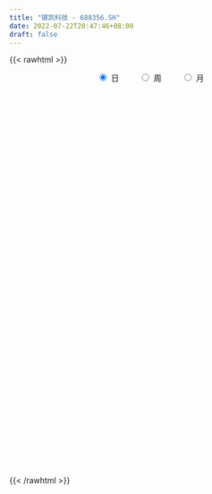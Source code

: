 ```yaml
---
title: "键凯科技 - 688356.SH"
date: 2022-07-22T20:47:46+08:00
draft: false
---
```

{{< rawhtml >}}
    <div style="text-align: center">
        <label style="padding: 1rem;"><input style="margin-right: .5rem" type="radio" name="period" value="D" checked onclick="period_change(this)">日</label>
        <label style="padding: 1rem;"><input style="margin-right: .5rem" type="radio" name="period" value="W" onclick="period_change(this)">周</label>
        <label style="padding: 1rem;"><input style="margin-right: .5rem" type="radio" name="period" value="M" onclick="period_change(this)">月</label>
    </div>
    <div id="chart" style="height: 700px;"></div> 
    <script type="text/javascript">
        const D_v = [108285.43,77323.12,48377.03,24997.67,30956.74,31204.46,22071.29,14071.63,17600.3,16950.16,13962.01,11082.48,20544.97,11454.01,8616.2,5236.59,18411.76,8074.87,12968.22,7737.32,8416.4,9308.2,4426.19,5342.96,10303.88,8212.02,3043.85,6263.14,14411.78,8397.46,6493.86,14685.76,14859.63,10098.04,3140.13,6906.65,9480.08,7104.94,6847.55,3717.5,6641.37,6550.19,8216.92,8099.04,9433.61,6153.87,7024.82,8765.08,8511.5,8241.83,5177.0,6053.59,6750.22,4708.98,12733.7,4666.71,3609.07,6671.29,4168.32,4925.28,4126.49,2409.55,4062.03,2905.9,2678.21,1930.68,3922.72,3815.76,2106.87,3025.54,1261.16,2677.55,1897.56,5516.75,4870.37,5800.77,2679.37,2986.45,3628.4,6155.07,5382.42,5542.76,7953.32,6224.98,5207.91,5618.65,7537.21,7594.02,6776.72,5798.38,6514.57,4023.59,3612.63,6950.83,6445.12,6562.25,5244.28,3369.81,11088.31,6296.17,5880.07,5803.31,3921.19,4194.28,3506.0,3476.98,3094.11,2773.03,3490.31,2163.79,2222.6,2137.26,1523.07,2419.28,3536.52,6669.29,4799.9,5140.01,2902.52,3648.44,15657.0,7606.95,6209.93,4992.76,4851.03,3310.13,3653.46,2965.98,2346.39,5252.04,5922.23,4193.49,2010.59,3177.02,3100.41,2690.54,2353.28,3024.22,2084.19,1159.72,2228.15,2490.27,2030.07,7479.43,3120.85,2650.92,4741.61,5561.13,3290.28,2854.34,5764.52,3657.02,3887.91,2724.37,2340.1,3770.38,4260.2,4408.63,5925.87,5097.23,9833.41,3669.42,5078.89,6492.47,18921.28,22681.53,19357.11,11305.37,9826.43,9766.04,7425.95,6872.67,6816.0,6980.44,5482.31,8174.12,9117.65,9522.61,5319.69,4827.93,8165.27,9014.7,8604.3,8777.68,6868.03,15768.92,10446.96,6190.75,7484.56,7362.09,6257.66,7403.66,6143.08,11544.42,10091.7,5576.43,7683.58,8604.97,8080.17,8407.89,5167.01,10282.68,9009.31,7637.62,7936.64,15587.43,11006.78,23039.21,13926.74,18005.58,11475.23,11597.3,10566.02,11393.62,8617.5,15971.76,10422.19,11395.82,10858.58,8357.96,6749.46,12001.21,8044.46,8231.29,8200.45,10232.43,8583.6,8308.38,9537.93,12332.91,10700.7,7595.61,6969.37,10588.78,8792.35,11410.26,11258.94,10286.74,8034.59,8577.14,9666.96,6143.71,10264.18,11530.06,23672.36,20795.63,14237.23,9926.05,12627.66,9989.73,7357.56,12585.83,7878.04,7269.62,6702.68,6234.72,6382.98,6844.96,7055.86,7830.88,11050.52,6896.69,6791.51,6548.1,9360.05,9990.2,8391.88,8454.24,7612.21,5503.07,5889.04,6079.87,5233.62,4928.23,5453.57,3583.5,7843.95,6709.77,4982.87,8578.82,5407.54,22073.01,22239.52,14071.68,10337.24,11200.26,9103.23,10579.78,6863.41,6532.31,8201.18,5543.14,4532.72,10169.73,4859.61,8077.93,7914.43,8082.11,3572.6,4874.8,11320.65,5134.87,7034.37,9459.57,6052.26,3128.83,4281.17,5698.23,3131.33,5370.29,8213.5,3707.07,4263.92,3252.37,4658.67,4294.0,8876.2,6710.83,4609.07,6005.54,4461.11,3729.38,2375.61,3598.61,5706.09,4481.27,3295.71,6814.45,3608.06,5680.84,13039.24,7501.45,9207.64,8561.23,5605.33,5798.56,5953.09,5485.29,4741.46,6618.28,4578.81,4000.55,4124.37,4360.21,22278.38,12741.24,10931.59,7093.38,6349.61,7185.11,7388.8,6361.34,10445.94,9923.18,7812.74,5515.26,7657.11,5680.7,6013.83,5207.57,9756.35,12395.35,12905.44,8289.59,7984.51,10648.21,5399.36,4988.94,4852.81,7247.7,6882.41,7075.62,7980.65,11354.98,12174.14,9213.68,7680.57,6584.48,9290.27,7369.24,6850.48,4398.47,3938.03,6251.32,11613.38,6879.04,6333.07,5620.13,10970.84,7195.88,5673.07,5648.03,6140.98,5797.51,7214.39,4492.62,2301.75,3305.01,2226.68,3388.61,2756.74,5579.59,4404.96,5297.9,5167.95,5836.89,5192.53,5242.41,3183.77,5907.07,7103.46,4737.43,2233.82,3941.66,3693.96,2433.89,2675.39,3284.02,2402.78,3810.16,3470.2,3922.81,3091.86,2539.03,3965.7,5353.25,5843.51,11770.86,9353.13,6236.8,6494.44,5247.51,4197.38,3071.29,6713.66,9051.18,9159.62,6561.16,9180.13,5564.21,3096.95,4092.73,6767.81,6102.98,5211.45,4396.64,3760.58,6110.71,4862.94,5584.59,3577.52,4010.29,2058.63,5022.42,2875.2,3283.52,3671.42,4222.22,2938.06,4377.63,3008.25,2342.62]
const D_histogram = [0.0,-1.9113390313,-3.4508628988,-4.344576893,-4.2062277216,-3.8787923569,-3.3141684289,-3.1755851323,-3.4285072586,-3.6121832884,-3.9011598115,-3.9500224107,-3.2560811551,-2.413976954,-1.7212279885,-1.0364213319,0.0246855714,0.7011826139,1.3356777729,1.7262992354,2.166844665,2.2411443998,2.1413413326,2.0718878009,2.0465406297,1.8731950389,1.7038020139,1.9822248136,2.5707180466,3.0647686739,3.1884953134,3.8436560162,3.8825933921,3.8485972796,3.5321546806,2.8634231729,1.8913707572,1.5493185355,1.1691761391,0.9362230327,1.1610676543,1.1810618628,1.7555978553,2.5204223148,2.7396466457,2.7204166367,2.3461482917,1.8963619553,1.2564018893,0.5024017184,-0.2898011343,-0.5991669972,-0.5774678937,-0.6193100909,-1.0764506975,-1.3386200856,-1.2441727191,-1.6762632653,-2.0481454472,-2.5240533025,-2.8870429269,-2.980703052,-2.823649791,-2.3038441515,-1.9966761908,-1.7054251497,-1.4553148533,-1.1559075239,-0.8456825921,-0.900391336,-0.8917338538,-0.9643109611,-0.8609927468,-0.9986867553,-0.8139937833,-0.9187994436,-1.0079305609,-0.9213615174,-0.7226379035,-0.5613057389,-0.6724567254,-0.4026708166,0.2241184908,0.9525959168,1.5372480571,2.0058974605,1.7983403992,2.2745866295,2.0337448946,1.4988551245,0.638997605,-0.0841725202,-0.4748842549,-1.0708898665,-1.2826146739,-1.088847729,-1.0232119751,-0.8462656523,-0.2290984597,0.25882655,0.7755089339,0.9667419142,0.9462286005,1.0561206356,0.7756259663,0.4503664144,0.1615746928,0.281829782,0.087373022,-0.1730908631,-0.4181204442,-0.5618207162,-0.4934355477,-0.2856450851,-0.3370388497,-0.5193421688,-0.7199880725,-0.4630370916,-0.4307418195,-0.5144405516,-0.1266608558,0.5570146703,1.0948435902,1.6918115974,1.773135555,1.7692955235,1.3617151575,0.841870498,0.4135628777,0.117107561,-0.1873688424,-0.4951625626,-0.5624955283,-0.480044195,-0.4817994809,-0.3845340245,-0.254315559,-0.0522535191,-0.1442956167,-0.1647191936,0.0283946761,0.1498795637,0.2765564695,0.5217466053,0.5642473247,0.5617079224,0.8539848503,1.0246848816,0.9751582868,1.0464331307,1.1624137094,1.0168879861,1.0146237343,0.901486226,0.7367715802,0.8255679373,0.8765469532,1.0676311929,1.6295561569,2.2184380869,2.2586030784,2.2673160904,2.6029646928,2.2591019671,3.4582230032,4.6692016523,4.3833350204,4.5529422238,5.0251395054,4.3833689112,3.2878460411,2.7319637502,2.1160347087,1.9985614548,1.7637062409,2.2893705133,2.7094694523,2.8054607862,2.9013088658,2.6599598863,3.059435694,3.163844692,3.6449861702,3.5692961768,3.2297723807,1.8348525256,1.3707005063,0.7472458106,0.4180451918,-0.2656319166,-1.2231114849,-2.1722275999,-2.7295446315,-2.4442574822,-2.2330927198,-1.9735344605,-1.2396470702,0.2370796319,1.1894964012,0.8959181536,0.9298333578,2.3304284849,3.6218335547,5.6622952264,5.8602444237,3.3262870536,1.7165015957,-2.8532933442,-5.4291601488,-8.0539743405,-10.0921123628,-10.8119934429,-10.737686677,-9.8572026149,-9.2054027109,-9.9079826099,-9.1894049602,-6.8373676071,-4.6860324148,-3.4007662167,-2.8200682917,-2.6284125525,-2.9463095667,-2.6042158488,-1.3307636998,-1.6490040115,-0.8537785581,-0.3831874556,0.619563523,2.6772686437,2.7646214058,2.6463430944,2.0375018492,0.3660532878,-1.4749217655,-3.3707855647,-5.1435695969,-5.8551467042,-6.2102262058,-6.3141971118,-6.2179619967,-5.0694164312,-2.5045785755,2.038136631,5.2490585272,7.062046697,6.8825732158,5.6445432966,4.6355438603,3.7728574178,2.0289060271,3.0657959248,3.2584170833,3.6669639239,3.4159005567,2.6412719466,1.6464604177,1.1466093493,0.7374342737,0.1342751309,-0.7531626065,-1.6894946638,-2.0923584728,-1.8043915254,-1.2424653535,0.2188726705,0.5107716339,1.4099864048,0.6943405965,-0.4927380238,-1.6534883865,-1.0132335811,-0.2301097287,0.7105235231,1.2286154564,1.3817077488,2.4914319915,3.1732558281,2.8731815092,3.8386263583,4.1083992152,2.2370370913,2.2520161002,2.0164361991,0.8064020559,0.9055632783,1.3866332281,1.9242585237,1.3454008102,0.2120940918,0.9676545736,1.4785493789,1.7867953158,2.7633833823,2.8626818232,3.8528721317,5.2552516469,6.2969748688,6.3589212482,6.5803609162,5.0435947291,3.6232397498,3.1014785184,3.8192667127,3.7589983756,3.3198847444,2.0314429604,1.2448757657,0.749366535,-1.2733716736,-2.7148941979,-2.8373415645,-3.0091124652,-2.7243229755,-2.1716627803,-2.8810312522,-4.6567504416,-5.3634055981,-6.4420058639,-7.2083442337,-7.2852099011,-6.790592689,-6.4772810297,-6.3622324227,-6.7522692286,-5.8550476248,-5.1164242811,-4.9643911008,-4.6616677027,-5.2021150409,-6.3106297265,-6.9100892624,-7.7112859497,-8.0490271543,-7.9887573442,-7.5771813673,-7.3377304508,-6.3844881546,-5.5559807992,-4.6334832378,-4.3261347454,-4.2012794143,-3.8954919182,-3.0692742798,-4.3227271652,-4.6732450089,-5.0535695949,-5.1575541673,-5.0679371372,-4.4225430448,-3.845030044,-3.2939217591,-2.4067744218,-1.2498307879,0.0975495611,1.0575630704,2.4138301303,3.2379530394,3.3671644468,3.2933452222,4.2392663352,4.8754738093,6.0542237417,6.4597627426,6.9120250122,7.3745319351,7.1827370655,6.7347041377,6.2828981892,6.2241886692,5.8091660963,5.4773577995,5.7897390386,4.3384225338,1.684473499,0.0119316633,0.2349191958,0.7122359449,0.4563105594,-0.7988435754,-0.9917082911,-1.0488301304,-1.3058564177,-1.4834667784,-2.5009907917,-2.4198303865,-2.4592594829,-2.7446509366,-1.7538965074,-0.9295542436,-0.6271348591,-0.7798660223,-1.1857566563,-1.7882458391,-1.5969779936,-1.3849215434,-1.1626896186,-0.9800939084,-0.794579831,-1.0140109228,-1.2436961355,-1.9135714956,-2.162550185,-1.2650088871,-0.9515027902,-0.1657204944,0.8159106502,2.0654506414,2.5575434814,3.0812405483,4.260994343,4.9392786643,5.1109329611,4.952690418,4.8884541588,4.3680143849,3.7895601012,3.3004525942,2.8682325712,1.8623758214,1.1127976573,0.276619177,-0.1047663714,-0.4227338223,0.100998925,0.874442675,1.8856684804,3.3632332106,3.7913984702,3.5881698749,2.4364575821,1.6914915191,1.2347486837,0.6823972424,0.4555371271,1.249559884,2.2305472141,3.204564748,3.8695141063,3.4170227863,2.9476063177,2.523761488,3.0645590977,2.7821402213,2.4280836475,2.3203971039,1.5301992252,1.8505055854,1.5318401253,0.6204002261,-0.2460715894,-0.8456462052,-1.4666622061,-2.6434077812,-3.4542891442,-3.7365842533,-3.7051002364,-3.860715416,-3.6979999165,-2.518996143,-2.0832831166,-2.134733787]
const D_fast = [0.0,-2.3891737892,-4.7914133814,-6.7712715989,-7.6844793579,-8.3267420823,-8.5906602616,-9.245973248,-10.3560221889,-11.4427440408,-12.7070105169,-13.7433787188,-13.8634577519,-13.6248477893,-13.3624058209,-12.9367044973,-11.8694262011,-11.0176335052,-10.0492189029,-9.2270226316,-8.2447660358,-7.610180201,-7.174647935,-6.7261295165,-6.2398415304,-5.9448883613,-5.6883308829,-4.9143518798,-3.6831791352,-2.4229363394,-1.5020858716,0.1139888354,1.1235745592,2.0517277667,2.6183238378,2.6654481234,2.166238397,2.2115158091,2.1236674475,2.1247700993,2.6398816345,2.9551413087,3.968576765,5.3635068032,6.2676427955,6.9285169457,7.1407856736,7.165089826,6.8392302323,6.210830491,5.3461773548,4.8870197425,4.7643518727,4.5676821527,3.8414288718,3.2446044622,3.028008649,2.1768522864,1.2929337427,0.1860125618,-0.8987377943,-1.7375736825,-2.2864328691,-2.3425882676,-2.5345893545,-2.6696946009,-2.7834130178,-2.7729825694,-2.6741782856,-2.9539848635,-3.1682608448,-3.4819156923,-3.5938456647,-3.981211362,-4.0000168358,-4.3345223571,-4.6756361146,-4.8194074505,-4.8013433124,-4.7803375825,-5.0596027504,-4.8904845458,-4.2076656157,-3.2410392105,-2.2720750558,-1.3019512873,-1.0599232489,-0.0150303612,0.2525641275,0.0923881386,-0.6077199796,-1.3519332349,-1.8613660334,-2.7250941115,-3.2574725875,-3.3359175747,-3.5260848146,-3.560704905,-3.0008123273,-2.44818068,-1.7376210626,-1.3047026038,-1.0886587674,-0.7147365734,-0.8013247511,-1.0139926994,-1.2623907478,-1.0716782131,-1.2442917177,-1.5480283185,-1.8975880107,-2.1817434617,-2.2367171801,-2.1003379888,-2.2359914659,-2.5481303272,-2.928773249,-2.787581541,-2.8629717237,-3.0752805937,-2.7191661118,-1.8962369182,-1.0846971008,-0.0647761943,0.4598316521,0.8983155015,0.8311639248,0.5217868898,0.196869989,-0.0703084374,-0.4216270515,-0.8532114123,-1.0611682601,-1.0987279755,-1.2209331317,-1.2198011814,-1.1531616057,-0.9641629455,-1.0922789473,-1.1538823226,-0.9536697839,-0.7947150053,-0.5988989822,-0.223272195,-0.0397096444,0.0981779339,0.6039510743,1.030822326,1.2250853029,1.5579684295,1.9645524355,2.0732487087,2.3246403905,2.4368744387,2.456352688,2.7515410294,3.0216567836,3.4796488215,4.4489628247,5.5924542765,6.1972700376,6.7728120722,7.7592018478,7.9801146139,10.0437914008,12.4220704629,13.2320375861,14.5398803454,16.2683625034,16.722434137,16.4488727772,16.5759814238,16.4890610595,16.8712281693,17.0772995156,18.1753064163,19.2727727184,20.0701292489,20.8913045449,21.314945537,22.4792802682,23.3746504393,24.76703846,25.5836725108,26.0515918098,25.1153850861,24.9939081934,24.5572649504,24.3325756295,23.5824905419,22.3192331024,20.8270600874,19.587356898,19.2615796767,18.9144712592,18.6806459034,19.1046215261,20.6406181361,21.8904090057,21.8208102966,22.0871838403,24.0703860885,26.267249547,29.7232850253,31.3862953285,29.6839097219,28.5032496629,23.2201313869,19.2869745451,14.6486667683,10.0875006552,6.6646212144,4.0545063111,2.4706897194,0.8211389457,-2.3584366057,-3.9372101961,-3.2945147448,-2.3146876561,-1.8796130123,-2.0039321601,-2.469379559,-3.5238539649,-3.8328142092,-2.8920529851,-3.6225442998,-3.0407634859,-2.6659692473,-1.508327388,1.2186948937,1.9972030073,2.5405104694,2.4410446866,0.8611094472,-1.3485960475,-4.0871562379,-7.1458326693,-9.3211964527,-11.2288325057,-12.9113526896,-14.3696080737,-14.488416616,-12.5497234042,-7.4974740399,-2.9742875119,0.6042123321,2.1453821549,2.3184880598,2.4683745886,2.5489025005,1.3121776167,3.1155164955,4.1227419249,5.4480297464,6.0509415183,5.936630895,5.3534344705,5.1402357394,4.9154192322,4.3458288721,3.2701004832,1.9113947598,0.9854413326,0.8223103987,1.0736202322,2.5896764239,3.0092682958,4.2609796678,3.7189190086,2.4086558824,0.834533423,1.2214798332,1.9470762534,3.0653403859,3.8905861834,4.3891054129,6.1216876536,7.5968254472,8.0150465055,9.9401479443,11.2370206049,9.9249177538,10.5029007878,10.7714299365,9.7629963073,10.0885483493,10.9162766061,11.9349665326,11.6924590217,10.6121758263,11.6096499515,12.4901821014,13.2451268673,14.9125607794,15.727529676,17.6809380175,20.3971304444,23.0130973835,24.664774075,26.5313039721,26.2554364672,25.7408914253,25.9944998236,27.667104696,28.5465859528,28.9374435078,28.1568624639,27.6815142105,27.3733466136,25.0322654865,22.9120194128,22.0802366551,21.1561876381,20.7598963839,20.769640884,19.3400145991,16.4001077993,14.3526012433,11.6634995115,9.0950750833,7.1969069406,5.9938759805,4.6878673823,3.2123578837,1.1342537707,0.5677134682,0.0272307416,-1.0618338532,-1.9245273808,-3.7655034792,-6.4516755965,-8.7786574479,-11.5076756227,-13.8576736158,-15.7945931418,-17.2773125068,-18.8722942029,-19.5151739454,-20.0756617898,-20.3115350379,-21.0857202318,-22.0111847543,-22.6792702377,-22.6203711693,-24.9545058459,-26.4733349419,-28.1170519266,-29.5104250409,-30.6877922951,-31.1480339639,-31.531778474,-31.804150629,-31.5186968971,-30.6742109601,-29.3024432208,-28.0780389439,-26.1183143515,-24.4847031826,-23.5137006635,-22.7641835826,-20.7584458858,-18.9033699594,-16.2110640915,-14.1905844049,-12.0103158823,-9.7041759756,-8.1002865788,-6.8646434723,-5.7457248734,-4.2483872262,-3.2111182749,-2.1735871219,-0.4137711232,-0.7804819945,-3.0133126545,-4.6828715744,-4.4011542429,-3.7457785076,-3.8876262533,-5.3424912819,-5.7832830704,-6.1026124423,-6.6861028341,-7.2345798893,-8.8773516006,-9.401148792,-10.0553927591,-11.026946947,-10.4746666446,-9.8827129417,-9.7370772719,-10.0847749407,-10.7871047388,-11.8366553814,-12.0446320343,-12.17880597,-12.2472464498,-12.3096742166,-12.322805097,-12.7957389196,-13.3363481661,-14.4846164001,-15.2742326358,-14.6929435597,-14.6173131603,-13.8729609881,-12.6873521809,-10.9214495293,-9.7899708191,-8.4959636151,-6.2509612346,-4.3378572472,-2.8884697101,-1.8085396487,-0.6506623682,-0.0790985459,0.2898371957,0.6258428372,0.9106809571,0.3704181626,-0.1009605871,-0.8679842732,-1.2755614145,-1.699212321,-1.1502298424,-0.1581754236,1.3244675019,3.6428405347,5.0188554118,5.7126692853,5.170071388,4.8479782047,4.6999225403,4.3181704097,4.2051945761,5.3116073039,6.8502314377,8.6253901585,10.2577180434,10.65948242,10.9269675308,11.134063073,12.4410004572,12.8541166361,13.1070809742,13.5794937066,13.1718456342,13.9547783907,14.0190729619,13.2627331193,12.3347434065,11.5237572393,10.5360756869,8.6984781665,7.0240245175,5.807583345,4.9127923028,3.7919982692,3.0302137896,3.5794685274,3.4943607746,2.9092266575]
const D_slow = [0.0,-0.4778347578,-1.3405504825,-2.4266947058,-3.4782516362,-4.4479497254,-5.2764918327,-6.0703881157,-6.9275149304,-7.8305607525,-8.8058507053,-9.793356308,-10.6073765968,-11.2108708353,-11.6411778324,-11.9002831654,-11.8941117725,-11.7188161191,-11.3848966758,-10.953321867,-10.4116107008,-9.8513246008,-9.3159892676,-8.7980173174,-8.28638216,-7.8180834003,-7.3921328968,-6.8965766934,-6.2538971818,-5.4877050133,-4.6905811849,-3.7296671809,-2.7590188329,-1.796869513,-0.9138308428,-0.1979750496,0.2748676397,0.6621972736,0.9544913084,1.1885470666,1.4788139801,1.7740794458,2.2129789097,2.8430844884,3.5279961498,4.208100309,4.7946373819,5.2687278707,5.5828283431,5.7084287726,5.6359784891,5.4861867398,5.3418197663,5.1869922436,4.9178795692,4.5832245478,4.2721813681,3.8531155517,3.3410791899,2.7100658643,1.9883051326,1.2431293696,0.5372169218,-0.0387441161,-0.5379131637,-0.9642694512,-1.3280981645,-1.6170750455,-1.8284956935,-2.0535935275,-2.276526991,-2.5176047312,-2.7328529179,-2.9825246067,-3.1860230526,-3.4157229135,-3.6677055537,-3.898045933,-4.0787054089,-4.2190318436,-4.387146025,-4.4878137291,-4.4317841065,-4.1936351273,-3.809323113,-3.3078487478,-2.8582636481,-2.2896169907,-1.781180767,-1.4064669859,-1.2467175847,-1.2677607147,-1.3864817784,-1.6542042451,-1.9748579135,-2.2470698458,-2.5028728396,-2.7144392526,-2.7717138676,-2.7070072301,-2.5131299966,-2.271444518,-2.0348873679,-1.770857209,-1.5769507174,-1.4643591138,-1.4239654406,-1.3535079951,-1.3316647396,-1.3749374554,-1.4794675665,-1.6199227455,-1.7432816324,-1.8146929037,-1.8989526161,-2.0287881583,-2.2087851765,-2.3245444494,-2.4322299042,-2.5608400421,-2.5925052561,-2.4532515885,-2.179540691,-1.7565877916,-1.3133039029,-0.870980022,-0.5305512326,-0.3200836081,-0.2166928887,-0.1874159985,-0.2342582091,-0.3580488497,-0.4986727318,-0.6186837805,-0.7391336508,-0.8352671569,-0.8988460466,-0.9119094264,-0.9479833306,-0.989163129,-0.98206446,-0.9445945691,-0.8754554517,-0.7450188003,-0.6039569692,-0.4635299885,-0.250033776,0.0061374444,0.2499270161,0.5115352988,0.8021387261,1.0563607227,1.3100166562,1.5353882127,1.7195811078,1.9259730921,2.1451098304,2.4120176286,2.8194066678,3.3740161896,3.9386669592,4.5054959818,5.156237155,5.7210126468,6.5855683976,7.7528688106,8.8487025657,9.9869381217,11.243222998,12.3390652258,13.1610267361,13.8440176736,14.3730263508,14.8726667145,15.3135932747,15.8859359031,16.5633032661,17.2646684627,17.9899956791,18.6549856507,19.4198445742,20.2108057472,21.1220522898,22.014376334,22.8218194292,23.2805325605,23.6232076871,23.8100191398,23.9145304377,23.8481224586,23.5423445873,22.9992876874,22.3169015295,21.7058371589,21.147563979,20.6541803639,20.3442685963,20.4035385043,20.7009126046,20.924892143,21.1573504824,21.7399576036,22.6454159923,24.0609897989,25.5260509048,26.3576226682,26.7867480672,26.0734247311,24.7161346939,22.7026411088,20.1796130181,17.4766146574,14.7921929881,12.3278923344,10.0265416566,7.5495460042,5.2521947641,3.5428528623,2.3713447586,1.5211532045,0.8161361315,0.1590329934,-0.5775443982,-1.2285983604,-1.5612892854,-1.9735402883,-2.1869849278,-2.2827817917,-2.1278909109,-1.45857375,-0.7674183986,-0.105832625,0.4035428374,0.4950561593,0.126325718,-0.7163706732,-2.0022630724,-3.4660497485,-5.0186062999,-6.5971555779,-8.151646077,-9.4190001848,-10.0451448287,-9.5356106709,-8.2233460391,-6.4578343649,-4.7371910609,-3.3260552368,-2.1671692717,-1.2239549173,-0.7167284105,0.0497205707,0.8643248416,1.7810658225,2.6350409617,3.2953589483,3.7069740528,3.9936263901,4.1779849585,4.2115537412,4.0232630896,3.6008894237,3.0777998055,2.6267019241,2.3160855857,2.3708037533,2.4984966618,2.850993263,3.0245784121,2.9013939062,2.4880218096,2.2347134143,2.1771859821,2.3548168629,2.661970727,3.0073976642,3.6302556621,4.4235696191,5.1418649964,6.101521586,7.1286213898,7.6878806626,8.2508846876,8.7549937374,8.9565942514,9.182985071,9.529643378,10.0107080089,10.3470582115,10.4000817344,10.6419953778,11.0116327225,11.4583315515,12.1491773971,12.8648478529,13.8280658858,15.1418787975,16.7161225147,18.3058528268,19.9509430558,21.2118417381,22.1176516756,22.8930213052,23.8478379833,24.7875875772,25.6175587633,26.1254195034,26.4366384448,26.6239800786,26.3056371602,25.6269136107,24.9175782196,24.1653001033,23.4842193594,22.9413036643,22.2210458513,21.0568582409,19.7160068414,18.1055053754,16.303419317,14.4821168417,12.7844686695,11.165148412,9.5745903064,7.8865229992,6.422761093,5.1436550227,3.9025572475,2.7371403219,1.4366115617,-0.14104587,-1.8685681856,-3.796389673,-5.8086464615,-7.8058357976,-9.7001311394,-11.5345637521,-13.1306857908,-14.5196809906,-15.6780518001,-16.7595854864,-17.80990534,-18.7837783195,-19.5510968895,-20.6317786808,-21.800089933,-23.0634823317,-24.3528708736,-25.6198551579,-26.7254909191,-27.6867484301,-28.5102288698,-29.1119224753,-29.4243801723,-29.399992782,-29.1356020144,-28.5321444818,-27.722656222,-26.8808651103,-26.0575288047,-24.9977122209,-23.7788437686,-22.2652878332,-20.6503471475,-18.9223408945,-17.0787079107,-15.2830236443,-13.5993476099,-12.0286230626,-10.4725758953,-9.0202843712,-7.6509449214,-6.2035101617,-5.1189045283,-4.6977861535,-4.6948032377,-4.6360734387,-4.4580144525,-4.3439368127,-4.5436477065,-4.7915747793,-5.0537823119,-5.3802464163,-5.7511131109,-6.3763608089,-6.9813184055,-7.5961332762,-8.2822960104,-8.7207701372,-8.9531586981,-9.1099424129,-9.3049089184,-9.6013480825,-10.0484095423,-10.4476540407,-10.7938844266,-11.0845568312,-11.3295803083,-11.528225266,-11.7817279967,-12.0926520306,-12.5710449045,-13.1116824508,-13.4279346725,-13.6658103701,-13.7072404937,-13.5032628311,-12.9869001708,-12.3475143004,-11.5772041634,-10.5119555776,-9.2771359115,-7.9994026712,-6.7612300667,-5.539116527,-4.4471129308,-3.4997229055,-2.674609757,-1.9575516141,-1.4919576588,-1.2137582445,-1.1446034502,-1.1707950431,-1.2764784986,-1.2512287674,-1.0326180986,-0.5612009785,0.2796073241,1.2274569417,2.1244994104,2.7336138059,3.1564866857,3.4651738566,3.6357731672,3.749657449,4.06204742,4.6196842235,5.4208254105,6.3882039371,7.2424596337,7.9793612131,8.6103015851,9.3764413595,10.0719764148,10.6789973267,11.2590966027,11.641646409,12.1042728053,12.4872328367,12.6423328932,12.5808149958,12.3694034445,12.002737893,11.3418859477,10.4783136617,9.5441675983,8.6178925392,7.6527136852,6.7282137061,6.0984646704,5.5776438912,5.0439604445]
const D_data = [['2020-08-26', 127.67, 136.84, 126.66, 150.6],['2020-08-27', 120.01, 106.89, 100.01, 120.03],['2020-08-28', 99.99, 99.9, 91.66, 99.99],['2020-08-31', 99.9, 97.99, 97.13, 103.8],['2020-09-01', 101.0, 105.02, 101.0, 107.31],['2020-09-02', 105.0, 104.84, 100.1, 111.84],['2020-09-03', 104.98, 106.65, 100.1, 108.98],['2020-09-04', 103.99, 99.8, 99.8, 106.0],['2020-09-07', 97.1, 91.0, 91.0, 98.7],['2020-09-08', 90.88, 86.8, 84.22, 91.77],['2020-09-09', 84.94, 79.99, 78.98, 85.0],['2020-09-10', 81.0, 77.6, 77.1, 82.5],['2020-09-11', 76.16, 84.31, 76.16, 88.0],['2020-09-14', 86.15, 86.5, 82.03, 86.84],['2020-09-15', 86.16, 85.5, 83.15, 86.75],['2020-09-16', 85.8, 86.35, 83.6, 87.69],['2020-09-17', 86.45, 93.7, 85.99, 93.7],['2020-09-18', 92.0, 92.2, 90.28, 94.64],['2020-09-21', 92.0, 94.4, 90.68, 98.0],['2020-09-22', 94.0, 93.76, 90.57, 95.98],['2020-09-23', 94.44, 96.68, 91.0, 97.56],['2020-09-24', 94.59, 93.81, 92.87, 97.8],['2020-09-25', 94.0, 91.95, 89.99, 94.87],['2020-09-28', 91.99, 92.27, 91.0, 94.7],['2020-09-29', 91.72, 93.0, 91.72, 95.99],['2020-09-30', 92.77, 91.03, 88.0, 92.99],['2020-10-09', 92.0, 90.5, 90.19, 92.5],['2020-10-12', 91.79, 96.87, 90.51, 97.49],['2020-10-13', 96.79, 104.0, 96.29, 108.6],['2020-10-14', 104.63, 107.18, 102.89, 108.52],['2020-10-15', 105.88, 106.0, 102.5, 107.84],['2020-10-16', 106.53, 117.0, 106.21, 122.8],['2020-10-19', 114.0, 113.8, 111.48, 125.77],['2020-10-20', 115.5, 115.68, 111.5, 118.4],['2020-10-21', 113.99, 113.96, 112.31, 116.87],['2020-10-22', 115.5, 109.36, 106.02, 115.5],['2020-10-23', 109.4, 103.02, 101.87, 112.0],['2020-10-26', 103.3, 108.8, 101.69, 109.5],['2020-10-27', 108.8, 107.57, 106.6, 113.76],['2020-10-28', 109.94, 108.75, 104.06, 110.05],['2020-10-29', 106.25, 115.5, 106.02, 115.5],['2020-10-30', 115.24, 114.77, 113.56, 120.0],['2020-11-02', 113.33, 124.8, 113.33, 126.66],['2020-11-03', 124.96, 132.9, 122.1, 132.9],['2020-11-04', 132.71, 131.3, 125.65, 134.6],['2020-11-05', 130.22, 131.6, 128.18, 133.28],['2020-11-06', 130.53, 128.76, 123.78, 131.5],['2020-11-09', 127.8, 128.0, 124.39, 130.0],['2020-11-10', 127.89, 124.7, 119.05, 127.89],['2020-11-11', 128.27, 121.0, 118.39, 128.27],['2020-11-12', 120.0, 117.22, 115.8, 122.65],['2020-11-13', 117.22, 120.72, 116.1, 124.3],['2020-11-16', 119.9, 124.39, 119.02, 128.76],['2020-11-17', 124.99, 123.81, 120.8, 126.57],['2020-11-18', 124.97, 117.29, 110.0, 124.97],['2020-11-19', 115.0, 117.49, 112.99, 119.16],['2020-11-20', 118.27, 121.1, 114.3, 123.2],['2020-11-23', 123.0, 112.99, 112.22, 124.0],['2020-11-24', 112.0, 110.58, 108.55, 112.48],['2020-11-25', 108.61, 105.57, 105.0, 109.95],['2020-11-26', 106.18, 102.87, 101.2, 107.9],['2020-11-27', 102.61, 102.88, 100.21, 105.79],['2020-11-30', 102.9, 103.99, 99.84, 106.87],['2020-12-01', 103.09, 108.35, 103.09, 109.88],['2020-12-02', 109.44, 106.16, 105.3, 110.0],['2020-12-03', 106.16, 105.99, 105.35, 108.0],['2020-12-04', 105.21, 105.51, 101.52, 106.44],['2020-12-07', 106.0, 106.36, 104.05, 108.0],['2020-12-08', 106.82, 107.1, 105.64, 108.37],['2020-12-09', 106.8, 102.24, 101.68, 106.8],['2020-12-10', 100.3, 101.88, 100.3, 103.64],['2020-12-11', 102.98, 99.6, 99.0, 102.98],['2020-12-14', 99.6, 100.78, 97.25, 101.51],['2020-12-15', 102.09, 96.51, 96.51, 102.44],['2020-12-16', 96.66, 99.51, 94.24, 101.9],['2020-12-17', 98.51, 94.93, 94.0, 101.1],['2020-12-18', 95.6, 93.32, 93.05, 95.6],['2020-12-21', 93.8, 94.2, 92.0, 95.5],['2020-12-22', 95.98, 95.15, 93.7, 97.25],['2020-12-23', 95.19, 94.55, 90.32, 95.99],['2020-12-24', 94.48, 90.16, 88.5, 94.48],['2020-12-25', 90.0, 94.3, 88.86, 94.99],['2020-12-28', 93.13, 100.5, 91.37, 102.31],['2020-12-29', 101.77, 105.31, 99.09, 106.5],['2020-12-30', 105.24, 107.5, 101.0, 107.5],['2020-12-31', 107.0, 109.82, 105.0, 111.96],['2021-01-04', 109.8, 103.14, 102.1, 109.8],['2021-01-05', 103.5, 113.71, 101.01, 115.38],['2021-01-06', 113.0, 106.8, 104.45, 113.64],['2021-01-07', 107.0, 102.2, 100.8, 109.0],['2021-01-08', 103.94, 95.01, 94.98, 103.94],['2021-01-11', 93.33, 92.47, 91.0, 95.4],['2021-01-12', 93.81, 93.2, 92.28, 96.11],['2021-01-13', 93.2, 87.11, 86.83, 94.87],['2021-01-14', 86.59, 88.53, 83.2, 91.64],['2021-01-15', 87.0, 92.31, 86.01, 96.2],['2021-01-18', 92.39, 90.22, 89.02, 94.54],['2021-01-19', 91.0, 91.15, 91.0, 94.38],['2021-01-20', 94.0, 98.0, 93.66, 105.88],['2021-01-21', 99.0, 99.0, 96.56, 100.99],['2021-01-22', 100.01, 102.13, 100.01, 105.88],['2021-01-25', 101.39, 100.33, 95.2, 102.0],['2021-01-26', 97.0, 98.6, 97.0, 102.6],['2021-01-27', 97.98, 101.01, 96.33, 102.88],['2021-01-28', 99.98, 96.15, 96.0, 102.44],['2021-01-29', 96.31, 94.22, 92.02, 98.55],['2021-02-01', 91.23, 93.05, 91.0, 95.87],['2021-02-02', 92.96, 97.7, 92.39, 98.38],['2021-02-03', 99.0, 93.51, 92.35, 99.0],['2021-02-04', 93.01, 91.22, 89.0, 94.3],['2021-02-05', 90.3, 89.6, 89.06, 95.17],['2021-02-08', 89.61, 89.2, 88.0, 91.73],['2021-02-09', 87.0, 90.99, 87.0, 91.44],['2021-02-10', 90.67, 92.92, 89.61, 93.67],['2021-02-18', 93.66, 89.58, 89.5, 93.66],['2021-02-19', 89.0, 86.68, 85.07, 89.7],['2021-02-22', 86.38, 84.61, 84.44, 88.76],['2021-02-23', 84.06, 89.7, 83.18, 91.47],['2021-02-24', 88.73, 86.97, 86.97, 90.36],['2021-02-25', 87.56, 84.64, 84.55, 89.53],['2021-02-26', 92.0, 90.75, 86.5, 96.13],['2021-03-01', 91.43, 97.18, 90.01, 97.55],['2021-03-02', 98.0, 99.0, 94.5, 103.88],['2021-03-03', 99.97, 103.66, 98.98, 104.78],['2021-03-04', 101.78, 100.21, 99.03, 105.4],['2021-03-05', 100.52, 100.62, 99.0, 103.98],['2021-03-08', 100.62, 95.6, 95.02, 103.49],['2021-03-09', 97.0, 92.5, 92.0, 97.72],['2021-03-10', 95.5, 91.54, 91.19, 95.88],['2021-03-11', 91.54, 91.41, 89.2, 93.54],['2021-03-12', 91.0, 89.62, 88.37, 93.68],['2021-03-15', 89.65, 87.6, 86.33, 89.8],['2021-03-16', 88.3, 89.11, 86.5, 89.88],['2021-03-17', 89.12, 90.53, 87.54, 90.86],['2021-03-18', 90.54, 89.21, 88.72, 93.39],['2021-03-19', 88.5, 90.25, 88.32, 93.62],['2021-03-22', 90.51, 90.9, 88.5, 92.35],['2021-03-23', 90.2, 92.45, 89.41, 93.78],['2021-03-24', 91.9, 88.85, 88.8, 91.9],['2021-03-25', 88.91, 89.18, 88.25, 90.45],['2021-03-26', 89.99, 92.13, 88.77, 92.25],['2021-03-29', 92.13, 92.02, 91.0, 93.46],['2021-03-30', 92.28, 92.8, 91.58, 93.28],['2021-03-31', 93.8, 95.5, 93.35, 99.38],['2021-04-01', 95.19, 94.08, 93.28, 96.1],['2021-04-02', 94.6, 94.0, 93.0, 96.66],['2021-04-06', 94.5, 99.0, 93.0, 99.86],['2021-04-07', 99.0, 99.47, 98.11, 102.0],['2021-04-08', 100.4, 97.86, 97.5, 100.99],['2021-04-09', 98.0, 100.3, 97.0, 100.8],['2021-04-12', 100.3, 102.35, 100.3, 108.0],['2021-04-13', 102.96, 100.0, 99.5, 105.28],['2021-04-14', 100.5, 102.38, 99.48, 105.2],['2021-04-15', 102.6, 101.65, 99.41, 103.38],['2021-04-16', 101.2, 101.14, 99.5, 101.97],['2021-04-19', 101.0, 105.0, 99.87, 105.88],['2021-04-20', 104.88, 105.88, 104.6, 108.99],['2021-04-21', 104.01, 109.4, 104.01, 110.88],['2021-04-22', 109.02, 117.55, 109.01, 120.29],['2021-04-23', 117.6, 123.0, 117.6, 123.88],['2021-04-26', 124.0, 120.15, 118.2, 124.57],['2021-04-27', 120.4, 122.31, 119.1, 123.44],['2021-04-28', 122.31, 129.99, 121.41, 130.98],['2021-04-29', 130.0, 124.18, 122.17, 132.53],['2021-04-30', 145.0, 149.02, 137.0, 149.02],['2021-05-06', 152.52, 160.0, 151.0, 167.98],['2021-05-07', 162.8, 148.57, 146.25, 164.98],['2021-05-10', 155.0, 158.9, 150.48, 160.97],['2021-05-11', 154.39, 169.8, 153.0, 169.99],['2021-05-12', 169.8, 160.84, 156.5, 171.64],['2021-05-13', 158.6, 155.34, 155.0, 161.83],['2021-05-14', 157.2, 161.97, 152.5, 162.77],['2021-05-17', 162.59, 162.0, 159.01, 167.04],['2021-05-18', 161.0, 170.0, 161.0, 172.53],['2021-05-19', 168.0, 171.24, 164.03, 171.55],['2021-05-20', 170.01, 185.42, 170.01, 188.0],['2021-05-21', 184.1, 190.99, 181.0, 193.88],['2021-05-24', 190.9, 192.96, 183.13, 198.46],['2021-05-25', 192.91, 198.29, 192.9, 204.75],['2021-05-26', 195.18, 198.52, 191.91, 200.65],['2021-05-27', 197.12, 212.0, 197.12, 215.49],['2021-05-28', 214.0, 215.0, 205.56, 221.83],['2021-05-31', 215.0, 227.0, 212.98, 227.97],['2021-06-01', 225.89, 227.1, 221.32, 232.5],['2021-06-02', 227.44, 228.6, 222.0, 237.3],['2021-06-03', 228.95, 215.99, 213.0, 233.01],['2021-06-04', 213.28, 227.25, 210.0, 229.99],['2021-06-07', 230.0, 226.54, 220.18, 232.0],['2021-06-08', 227.5, 231.52, 225.54, 243.6],['2021-06-09', 231.51, 227.8, 219.01, 232.05],['2021-06-10', 227.08, 222.7, 217.66, 228.86],['2021-06-11', 220.0, 219.59, 210.17, 222.97],['2021-06-15', 217.19, 221.68, 210.0, 223.0],['2021-06-16', 224.83, 232.57, 219.05, 238.5],['2021-06-17', 231.0, 234.17, 229.92, 244.0],['2021-06-18', 232.0, 237.35, 227.99, 240.01],['2021-06-21', 234.1, 247.63, 233.8, 257.0],['2021-06-22', 247.63, 265.45, 242.88, 268.88],['2021-06-23', 266.0, 268.98, 263.37, 274.0],['2021-06-24', 268.34, 258.96, 254.55, 274.0],['2021-06-25', 256.05, 266.1, 253.5, 267.98],['2021-06-28', 273.0, 291.5, 266.5, 293.98],['2021-06-29', 294.21, 303.0, 291.96, 310.7],['2021-06-30', 304.22, 328.5, 297.0, 329.87],['2021-07-01', 327.0, 319.65, 315.04, 332.07],['2021-07-02', 316.0, 286.46, 279.53, 322.25],['2021-07-05', 285.17, 292.62, 278.1, 303.0],['2021-07-06', 295.12, 242.06, 240.16, 298.99],['2021-07-07', 237.5, 247.96, 237.5, 253.22],['2021-07-08', 248.97, 231.2, 223.5, 252.99],['2021-07-09', 228.25, 221.67, 214.38, 232.0],['2021-07-12', 219.45, 225.0, 214.0, 232.0],['2021-07-13', 227.99, 226.85, 223.02, 239.12],['2021-07-14', 225.0, 233.21, 218.0, 242.6],['2021-07-15', 231.84, 228.44, 222.22, 235.0],['2021-07-16', 227.0, 204.9, 202.23, 229.19],['2021-07-19', 204.8, 216.0, 203.0, 219.8],['2021-07-20', 215.5, 239.0, 215.0, 240.98],['2021-07-21', 238.76, 244.5, 238.76, 256.87],['2021-07-22', 245.95, 240.0, 232.0, 250.1],['2021-07-23', 236.62, 233.9, 224.88, 241.03],['2021-07-26', 233.0, 229.0, 208.0, 243.98],['2021-07-27', 220.13, 220.0, 216.35, 231.0],['2021-07-28', 215.69, 225.98, 206.02, 229.8],['2021-07-29', 229.5, 240.26, 227.0, 246.01],['2021-07-30', 238.47, 221.45, 219.3, 248.66],['2021-08-02', 220.0, 235.4, 217.0, 236.86],['2021-08-03', 232.75, 233.95, 222.99, 239.5],['2021-08-04', 234.03, 244.4, 227.11, 245.51],['2021-08-05', 239.01, 267.0, 239.0, 271.78],['2021-08-06', 264.21, 250.15, 249.99, 267.0],['2021-08-09', 246.86, 249.6, 243.25, 262.5],['2021-08-10', 248.0, 243.38, 238.0, 257.82],['2021-08-11', 240.01, 224.9, 221.11, 244.9],['2021-08-12', 217.0, 212.84, 206.0, 219.5],['2021-08-13', 212.37, 200.02, 199.01, 215.29],['2021-08-16', 196.0, 187.99, 185.16, 199.9],['2021-08-17', 187.93, 189.74, 185.0, 197.67],['2021-08-18', 189.11, 185.86, 182.06, 196.0],['2021-08-19', 184.98, 181.9, 180.81, 191.02],['2021-08-20', 180.99, 178.3, 172.03, 185.63],['2021-08-23', 180.5, 189.08, 177.72, 189.97],['2021-08-24', 192.91, 212.48, 188.04, 213.37],['2021-08-25', 254.98, 254.98, 245.04, 254.98],['2021-08-26', 265.94, 260.99, 260.12, 282.26],['2021-08-27', 262.22, 261.0, 254.22, 270.97],['2021-08-30', 262.0, 245.26, 245.26, 262.0],['2021-08-31', 256.65, 232.6, 229.42, 256.65],['2021-09-01', 240.36, 233.11, 226.42, 242.0],['2021-09-02', 233.07, 233.0, 223.0, 239.8],['2021-09-03', 230.92, 217.07, 213.95, 230.96],['2021-09-06', 214.83, 252.01, 214.08, 259.98],['2021-09-07', 256.0, 247.37, 244.51, 258.58],['2021-09-08', 247.84, 254.68, 243.69, 258.5],['2021-09-09', 250.61, 250.0, 247.0, 264.83],['2021-09-10', 250.93, 243.51, 240.19, 254.45],['2021-09-13', 246.4, 238.17, 233.58, 249.67],['2021-09-14', 238.18, 241.99, 235.57, 256.8],['2021-09-15', 240.45, 242.0, 237.22, 250.88],['2021-09-16', 240.03, 237.77, 230.0, 242.0],['2021-09-17', 234.59, 230.5, 220.13, 235.8],['2021-09-22', 228.05, 224.5, 220.51, 232.0],['2021-09-23', 227.98, 226.51, 223.99, 238.46],['2021-09-24', 226.0, 233.7, 224.41, 235.11],['2021-09-27', 231.33, 238.57, 230.08, 246.88],['2021-09-28', 236.0, 255.26, 231.59, 259.0],['2021-09-29', 252.3, 246.0, 237.0, 252.3],['2021-09-30', 242.08, 258.0, 242.08, 260.61],['2021-10-08', 258.88, 239.52, 236.68, 261.0],['2021-10-11', 236.34, 228.95, 228.0, 244.8],['2021-10-12', 224.33, 222.43, 218.57, 235.19],['2021-10-13', 223.44, 242.86, 221.03, 242.86],['2021-10-14', 240.13, 248.33, 238.0, 250.99],['2021-10-15', 247.35, 255.5, 243.02, 256.0],['2021-10-18', 252.04, 255.3, 246.0, 261.0],['2021-10-19', 251.65, 254.0, 248.8, 259.96],['2021-10-20', 252.47, 271.45, 248.78, 274.39],['2021-10-21', 271.07, 273.8, 268.23, 279.0],['2021-10-22', 271.2, 265.64, 264.04, 275.28],['2021-10-25', 268.99, 286.81, 265.5, 288.87],['2021-10-26', 285.98, 285.58, 278.0, 291.35],['2021-10-27', 284.43, 258.0, 241.18, 290.2],['2021-10-28', 268.0, 279.55, 263.5, 287.89],['2021-10-29', 279.0, 278.74, 254.1, 286.0],['2021-11-01', 280.38, 265.0, 265.0, 280.38],['2021-11-02', 265.59, 280.38, 264.2, 286.29],['2021-11-03', 275.5, 289.0, 269.66, 290.12],['2021-11-04', 289.0, 295.2, 286.16, 315.0],['2021-11-05', 293.2, 283.86, 280.0, 300.31],['2021-11-08', 281.2, 274.37, 266.66, 282.99],['2021-11-09', 273.92, 299.0, 273.92, 301.3],['2021-11-10', 302.13, 301.9, 293.0, 307.67],['2021-11-11', 303.46, 304.5, 294.85, 306.56],['2021-11-12', 302.0, 319.88, 301.01, 331.58],['2021-11-15', 316.0, 315.85, 315.0, 327.48],['2021-11-16', 323.7, 334.58, 311.13, 338.85],['2021-11-17', 335.0, 351.97, 329.02, 353.17],['2021-11-18', 345.0, 361.0, 341.56, 368.0],['2021-11-19', 362.0, 359.3, 353.53, 366.6],['2021-11-22', 354.04, 370.0, 350.0, 375.0],['2021-11-23', 365.01, 352.0, 339.21, 365.47],['2021-11-24', 350.98, 352.01, 345.0, 369.85],['2021-11-25', 356.0, 363.92, 348.32, 369.71],['2021-11-26', 360.2, 386.11, 355.0, 398.0],['2021-11-29', 395.0, 384.66, 373.01, 395.0],['2021-11-30', 390.0, 385.0, 377.17, 390.0],['2021-12-01', 386.98, 375.51, 368.88, 388.0],['2021-12-02', 370.21, 381.24, 370.21, 392.58],['2021-12-03', 383.16, 386.0, 382.66, 392.5],['2021-12-06', 382.66, 363.59, 363.0, 382.66],['2021-12-07', 363.0, 363.58, 345.01, 373.66],['2021-12-08', 363.58, 377.25, 361.41, 378.6],['2021-12-09', 375.2, 376.99, 369.0, 384.95],['2021-12-10', 374.5, 384.12, 374.5, 387.0],['2021-12-13', 385.0, 391.1, 381.79, 403.07],['2021-12-14', 392.55, 376.05, 374.0, 395.0],['2021-12-15', 384.85, 356.0, 355.0, 384.85],['2021-12-16', 352.19, 361.55, 351.0, 369.9],['2021-12-17', 363.41, 350.0, 348.19, 364.9],['2021-12-20', 353.52, 345.88, 338.5, 358.67],['2021-12-21', 346.25, 348.61, 341.54, 356.76],['2021-12-22', 345.03, 353.2, 345.03, 366.98],['2021-12-23', 352.22, 349.5, 348.01, 357.0],['2021-12-24', 347.89, 344.5, 341.15, 355.94],['2021-12-27', 344.0, 333.4, 329.73, 348.8],['2021-12-28', 333.38, 346.87, 333.38, 350.18],['2021-12-29', 348.66, 345.74, 341.0, 357.57],['2021-12-30', 345.74, 337.4, 330.0, 348.22],['2021-12-31', 337.42, 337.13, 332.01, 342.97],['2022-01-04', 336.15, 322.25, 322.23, 340.8],['2022-01-05', 322.9, 306.12, 299.0, 328.6],['2022-01-06', 301.25, 302.41, 295.51, 309.86],['2022-01-07', 298.0, 289.8, 283.0, 303.88],['2022-01-10', 293.63, 285.5, 281.3, 295.01],['2022-01-11', 286.5, 282.32, 276.04, 288.33],['2022-01-12', 283.0, 280.5, 277.68, 288.0],['2022-01-13', 281.21, 272.6, 271.0, 281.21],['2022-01-14', 269.6, 277.51, 268.05, 280.83],['2022-01-17', 280.98, 274.01, 269.01, 280.98],['2022-01-18', 277.0, 273.69, 270.88, 288.88],['2022-01-19', 270.21, 263.4, 262.35, 274.8],['2022-01-20', 263.36, 256.39, 256.33, 268.98],['2022-01-21', 257.0, 253.96, 252.18, 261.07],['2022-01-24', 257.27, 258.02, 250.43, 261.3],['2022-01-25', 236.0, 224.95, 223.88, 239.12],['2022-01-26', 220.14, 225.27, 218.38, 227.68],['2022-01-27', 228.17, 215.8, 215.0, 229.61],['2022-01-28', 219.9, 210.46, 208.47, 223.36],['2022-02-07', 215.31, 205.17, 203.22, 215.88],['2022-02-08', 202.3, 206.58, 200.12, 210.05],['2022-02-09', 207.07, 201.84, 196.0, 208.5],['2022-02-10', 200.11, 197.69, 196.0, 203.0],['2022-02-11', 197.18, 199.4, 194.68, 206.61],['2022-02-14', 194.3, 202.68, 194.08, 205.43],['2022-02-15', 202.47, 207.2, 198.7, 210.47],['2022-02-16', 208.96, 204.89, 201.38, 208.96],['2022-02-17', 205.49, 213.42, 203.72, 217.45],['2022-02-18', 210.53, 210.92, 205.52, 215.06],['2022-02-21', 210.73, 203.55, 202.2, 213.05],['2022-02-22', 201.88, 200.05, 197.0, 203.0],['2022-02-23', 200.79, 214.58, 200.71, 219.5],['2022-02-24', 216.0, 215.17, 209.6, 225.87],['2022-02-25', 216.8, 228.0, 216.8, 230.49],['2022-02-28', 226.08, 224.57, 220.25, 229.89],['2022-03-01', 228.0, 230.03, 222.46, 231.99],['2022-03-02', 229.88, 235.81, 225.03, 237.2],['2022-03-03', 237.0, 231.88, 229.1, 237.78],['2022-03-04', 229.5, 230.46, 226.51, 236.77],['2022-03-07', 230.33, 231.37, 223.34, 232.76],['2022-03-08', 231.37, 238.33, 227.97, 243.88],['2022-03-09', 239.18, 236.02, 224.34, 241.97],['2022-03-10', 241.0, 238.38, 231.33, 246.88],['2022-03-11', 234.66, 249.94, 225.98, 252.0],['2022-03-14', 248.0, 228.0, 220.3, 248.0],['2022-03-15', 224.82, 203.5, 203.0, 226.0],['2022-03-16', 206.5, 204.07, 191.0, 209.21],['2022-03-17', 208.2, 223.33, 204.94, 223.99],['2022-03-18', 220.61, 228.15, 215.37, 230.88],['2022-03-21', 226.0, 219.4, 205.12, 228.0],['2022-03-22', 214.49, 202.0, 201.6, 214.49],['2022-03-23', 202.06, 210.0, 202.06, 216.44],['2022-03-24', 207.9, 209.5, 204.16, 210.99],['2022-03-25', 209.4, 204.45, 203.0, 211.99],['2022-03-28', 203.78, 202.35, 194.07, 204.04],['2022-03-29', 203.08, 186.11, 184.14, 204.79],['2022-03-30', 186.99, 194.41, 186.15, 196.5],['2022-03-31', 195.0, 190.01, 188.2, 199.99],['2022-04-01', 195.77, 182.82, 181.32, 195.77],['2022-04-06', 187.13, 197.71, 187.13, 206.6],['2022-04-07', 192.65, 198.21, 191.78, 202.28],['2022-04-08', 197.71, 192.81, 190.53, 198.3],['2022-04-11', 195.0, 185.63, 181.38, 196.09],['2022-04-12', 183.97, 178.8, 175.38, 183.97],['2022-04-13', 182.87, 171.0, 167.06, 182.87],['2022-04-14', 169.11, 177.01, 164.2, 177.1],['2022-04-15', 174.12, 175.65, 167.33, 177.3],['2022-04-18', 173.0, 174.37, 170.28, 177.61],['2022-04-19', 170.47, 172.51, 170.47, 182.99],['2022-04-20', 172.51, 171.2, 169.0, 177.3],['2022-04-21', 171.2, 163.64, 160.6, 171.2],['2022-04-22', 160.73, 159.68, 157.0, 162.89],['2022-04-25', 156.07, 148.69, 146.12, 160.86],['2022-04-26', 149.0, 148.0, 144.67, 151.78],['2022-04-27', 145.11, 160.86, 141.0, 162.0],['2022-04-28', 161.0, 154.0, 152.11, 167.47],['2022-04-29', 149.5, 160.5, 147.47, 160.99],['2022-05-05', 160.6, 166.07, 158.11, 170.96],['2022-05-06', 162.05, 174.75, 161.51, 176.85],['2022-05-09', 173.86, 170.03, 170.03, 176.58],['2022-05-10', 166.8, 173.74, 166.8, 180.38],['2022-05-11', 174.44, 187.96, 173.07, 195.0],['2022-05-12', 186.63, 189.0, 184.3, 190.87],['2022-05-13', 192.98, 187.76, 183.66, 192.98],['2022-05-16', 188.02, 186.65, 182.02, 194.8],['2022-05-17', 186.03, 190.3, 183.11, 192.5],['2022-05-18', 188.96, 186.0, 185.1, 193.0],['2022-05-19', 182.3, 185.0, 181.01, 188.21],['2022-05-20', 185.03, 185.63, 184.0, 188.88],['2022-05-23', 184.38, 185.99, 181.4, 187.0],['2022-05-24', 185.66, 176.55, 174.06, 185.66],['2022-05-25', 176.55, 176.0, 171.18, 176.57],['2022-05-26', 176.01, 171.0, 168.79, 176.5],['2022-05-27', 171.2, 173.3, 170.31, 177.1],['2022-05-30', 173.0, 171.81, 167.01, 173.65],['2022-05-31', 171.0, 182.61, 167.6, 183.5],['2022-06-01', 181.7, 189.49, 180.13, 193.25],['2022-06-02', 191.79, 198.31, 186.99, 200.17],['2022-06-06', 200.12, 213.0, 200.12, 219.9],['2022-06-07', 209.79, 208.0, 202.5, 210.0],['2022-06-08', 205.92, 203.9, 199.8, 214.65],['2022-06-09', 201.86, 191.1, 189.8, 202.53],['2022-06-10', 190.0, 193.13, 188.18, 194.26],['2022-06-13', 193.15, 195.13, 188.65, 197.24],['2022-06-14', 191.24, 192.47, 185.88, 193.06],['2022-06-15', 193.0, 195.42, 190.55, 200.8],['2022-06-16', 193.5, 211.0, 193.5, 211.63],['2022-06-17', 211.0, 220.18, 208.0, 220.88],['2022-06-20', 220.34, 228.3, 220.34, 231.82],['2022-06-21', 229.99, 232.56, 223.38, 236.93],['2022-06-22', 230.18, 223.03, 221.27, 232.35],['2022-06-23', 223.0, 223.96, 217.0, 224.43],['2022-06-24', 223.96, 225.49, 223.07, 232.0],['2022-06-27', 230.0, 241.43, 226.0, 246.2],['2022-06-28', 245.46, 235.55, 227.37, 245.46],['2022-06-29', 234.5, 236.5, 230.0, 242.5],['2022-06-30', 235.0, 241.81, 234.5, 249.7],['2022-07-01', 245.0, 234.0, 231.26, 247.0],['2022-07-04', 234.24, 249.7, 229.05, 256.5],['2022-07-05', 244.95, 244.81, 238.88, 254.0],['2022-07-06', 242.4, 236.7, 230.21, 247.75],['2022-07-07', 236.8, 234.39, 227.0, 236.8],['2022-07-08', 232.01, 235.1, 229.38, 241.5],['2022-07-11', 234.8, 232.33, 228.11, 237.52],['2022-07-12', 230.91, 220.5, 216.58, 231.62],['2022-07-13', 219.18, 218.8, 212.21, 221.8],['2022-07-14', 217.0, 221.0, 217.0, 229.16],['2022-07-15', 220.71, 222.56, 216.11, 223.5],['2022-07-18', 225.0, 218.0, 211.01, 225.99],['2022-07-19', 219.49, 220.0, 215.2, 227.75],['2022-07-20', 222.18, 234.8, 220.0, 235.0],['2022-07-21', 234.0, 228.85, 228.61, 239.96],['2022-07-22', 228.13, 222.85, 220.0, 232.98]]
const W_v = [233985.58,123301.79,80139.92,51793.43,42856.33,23858.86,3043.85,50252.0,44484.53,30861.55,38928.26,36749.0,32468.68,22300.93,15499.54,12886.88,20764.82,23695.1,25004.86,34220.9,27594.42,31878.64,20901.76,13743.84,6079.61,10205.81,32147.87,26970.8,20140.1,15172.05,10849.56,17771.54,16447.36,18373.92,23462.31,43995.47,42038.64,45196.46,36570.52,36850.2,50465.89,34698.72,33355.63,37943.62,50453.68,77453.54,58146.2,47784.01,46709.84,49463.52,45356.37,47824.37,72405.94,54138.23,40670.89,39165.2,20236.3,36196.37,7612.21,27633.83,28573.66,72370.57,48083.92,34979.08,32506.68,37824.26,22291.82,24807.15,29148.77,20170.25,23905.58,35429.17,31403.5,24063.47,57404.8,37730.8,36588.99,46278.54,37310.61,34039.19,47007.85,31846.49,36696.94,23839.79,29293.53,13978.79,26287.29,10434.94,23165.55,16028.92,16697.81,17701.49,39102.74,32193.13,28495.18,26239.46,24146.05,16911.19,16888.78]
const W_histogram = [0.0,-0.0063817664,-0.9985682584,-1.0622930796,-1.0577901552,-1.0511063694,-1.016121464,0.7620754676,0.9545919487,1.7829953929,3.1054219488,3.2551878163,3.1920272062,1.8044355659,0.9859416779,0.0198040283,-1.0118850115,-1.5649550187,-0.8575673639,-1.3308668696,-1.743521848,-1.2935629657,-1.4550609031,-1.7780656484,-1.6746024675,-1.9155412718,-1.6973881379,-0.828909878,-0.928332884,-0.8848904453,-0.672391114,-0.3641754248,0.2714185275,0.7298248854,2.3929269479,4.9839538979,6.320147276,7.6692595664,9.9350986,12.314374575,13.861462372,13.5036470791,13.5621001736,14.5488433768,15.4971041704,10.9021404284,6.1133425629,4.3610908498,1.9487613942,1.8708215384,-1.7748928244,-5.6485995888,-2.7854267072,-3.9246826505,-3.0130676137,-3.3745341921,-3.4728194115,-2.0465274157,-2.4648837487,-1.8127243233,-0.892337226,0.3388556691,1.1902771731,3.7282853339,7.3988492955,10.7652560486,12.0220426452,11.7503194356,8.4505372351,5.2330074127,2.1044339035,-3.3593287955,-7.7564958394,-11.9555428992,-17.0562044984,-20.3454759597,-20.8395998256,-19.1535526659,-17.0787613467,-13.7439741188,-12.3966906112,-12.4593999313,-13.2420780566,-12.3868934959,-12.2543758588,-12.4778854213,-11.812890994,-9.7418643928,-6.9550609245,-4.8160586651,-3.8351790856,-1.2399149776,0.3073367903,3.1727480545,5.3195192147,7.0954156524,8.0566987969,7.5681702793,6.9980686073]
const W_fast = [0.0,-0.007977208,-1.2498057646,-1.5791038557,-1.8390484701,-2.0951412766,-2.3141867372,-0.3454709387,0.0856935295,1.3598458219,3.458627865,4.4221906867,5.1570368781,4.2205541293,3.6485456607,2.6873590183,1.4026987256,0.4583899637,0.9513857775,0.1453695544,-0.703165886,-0.5765977451,-1.1018609083,-1.8693820657,-2.1845695017,-2.9043936239,-3.1105875244,-2.449336734,-2.7808429611,-2.9586231337,-2.9142215808,-2.6970497479,-1.9936011637,-1.3527385845,0.908595215,4.7456106395,7.6618408366,10.9282680186,15.6778817022,21.135751321,26.1482047109,29.1663011879,32.6152793257,37.2392333731,42.0617702094,40.1923415744,36.9318793496,36.269900349,34.3447612419,34.7345267707,30.6450892018,25.3592325402,27.526048745,25.4056221391,25.5639702725,24.358870146,23.3923800737,24.3070402157,23.2724629455,23.47144129,24.1687440809,25.4846508933,26.6336416905,30.1037211848,35.6239974702,41.6817182355,45.9440154933,48.6098721427,47.422724251,45.5134462817,42.9109812484,36.6073863506,30.2710953469,23.0831625622,13.7184498385,5.3428093872,-0.3612144351,-3.4635554419,-5.6584544593,-5.7596607612,-7.5115499064,-10.6891092093,-14.7823068487,-17.023845662,-19.9549219896,-23.2979029074,-25.5861312287,-25.9505707256,-24.9025324885,-23.9675448954,-23.9454600872,-21.6601747236,-20.0360887582,-16.3774904803,-12.9008395164,-9.3510891656,-6.3756313219,-4.9721172697,-3.7927017899]
const W_slow = [0.0,-0.0015954416,-0.2512375062,-0.5168107761,-0.7812583149,-1.0440349072,-1.2980652732,-1.1075464063,-0.8688984192,-0.4231495709,0.3532059162,1.1670028703,1.9650096719,2.4161185634,2.6626039828,2.6675549899,2.414583737,2.0233449824,1.8089531414,1.476236424,1.040355962,0.7169652206,0.3531999948,-0.0913164173,-0.5099670342,-0.9888523521,-1.4131993866,-1.6204268561,-1.8525100771,-2.0737326884,-2.2418304669,-2.3328743231,-2.2650196912,-2.0825634699,-1.4843317329,-0.2383432584,1.3416935606,3.2590084522,5.7427831022,8.8213767459,12.2867423389,15.6626541087,19.0531791521,22.6903899963,26.5646660389,29.290201146,30.8185367867,31.9088094992,32.3959998477,32.8637052323,32.4199820262,31.007832129,30.3114754522,29.3303047896,28.5770378862,27.7334043381,26.8651994852,26.3535676313,25.7373466942,25.2841656133,25.0610813068,25.1457952241,25.4433645174,26.3754358509,28.2251481748,30.9164621869,33.9219728482,36.8595527071,38.9721870159,40.2804388691,40.8065473449,39.9667151461,38.0275911862,35.0387054614,30.7746543368,25.6882853469,20.4783853905,15.689997224,11.4203068873,7.9843133576,4.8851407048,1.770290722,-1.5402287921,-4.6369521661,-7.7005461308,-10.8200174861,-13.7732402346,-16.2087063328,-17.947471564,-19.1514862302,-20.1102810016,-20.420259746,-20.3434255485,-19.5502385348,-18.2203587312,-16.446504818,-14.4323301188,-12.540287549,-10.7907703972]
const W_data = [['2020-08-28', 127.67, 99.9, 91.66, 150.6],['2020-09-04', 99.9, 99.8, 97.13, 111.84],['2020-09-11', 97.1, 84.31, 76.16, 98.7],['2020-09-18', 86.15, 92.2, 82.03, 94.64],['2020-09-25', 92.0, 91.95, 89.99, 98.0],['2020-09-30', 91.99, 91.03, 88.0, 95.99],['2020-10-09', 92.0, 90.5, 90.19, 92.5],['2020-10-16', 91.79, 117.0, 90.51, 122.8],['2020-10-23', 114.0, 103.02, 101.87, 125.77],['2020-10-30', 103.3, 114.77, 101.69, 120.0],['2020-11-06', 113.33, 128.76, 113.33, 134.6],['2020-11-13', 127.8, 120.72, 115.8, 130.0],['2020-11-20', 119.9, 121.1, 110.0, 128.76],['2020-11-27', 123.0, 102.88, 100.21, 124.0],['2020-12-04', 102.9, 105.51, 99.84, 110.0],['2020-12-11', 106.0, 99.6, 99.0, 108.37],['2020-12-18', 99.6, 93.32, 93.05, 102.44],['2020-12-25', 93.8, 94.3, 88.5, 97.25],['2020-12-31', 93.13, 109.82, 91.37, 111.96],['2021-01-08', 109.8, 95.01, 94.98, 115.38],['2021-01-15', 93.33, 92.31, 83.2, 96.2],['2021-01-22', 92.39, 102.13, 89.02, 105.88],['2021-01-29', 101.39, 94.22, 92.02, 102.88],['2021-02-05', 91.23, 89.6, 89.0, 99.0],['2021-02-10', 89.61, 92.92, 87.0, 93.67],['2021-02-19', 93.66, 86.68, 85.07, 93.66],['2021-02-26', 86.38, 90.75, 83.18, 96.13],['2021-03-05', 91.43, 100.62, 90.01, 105.4],['2021-03-12', 100.62, 89.62, 88.37, 103.49],['2021-03-19', 89.65, 90.25, 86.33, 93.62],['2021-03-26', 90.51, 92.13, 88.25, 93.78],['2021-04-02', 92.13, 94.0, 91.0, 99.38],['2021-04-09', 94.5, 100.3, 93.0, 102.0],['2021-04-16', 100.3, 101.14, 99.41, 108.0],['2021-04-23', 101.0, 123.0, 99.87, 123.88],['2021-04-30', 124.0, 149.02, 118.2, 149.02],['2021-05-07', 152.52, 148.57, 146.25, 167.98],['2021-05-14', 155.0, 161.97, 150.48, 171.64],['2021-05-21', 162.59, 190.99, 159.01, 193.88],['2021-05-28', 190.9, 215.0, 183.13, 221.83],['2021-06-04', 215.0, 227.25, 210.0, 237.3],['2021-06-11', 230.0, 219.59, 210.17, 243.6],['2021-06-18', 217.19, 237.35, 210.0, 244.0],['2021-06-25', 234.1, 266.1, 233.8, 274.0],['2021-07-02', 273.0, 286.46, 266.5, 332.07],['2021-07-09', 285.17, 221.67, 214.38, 303.0],['2021-07-16', 219.45, 204.9, 202.23, 242.6],['2021-07-23', 204.8, 233.9, 203.0, 256.87],['2021-07-30', 233.0, 221.45, 206.02, 248.66],['2021-08-06', 220.0, 250.15, 217.0, 271.78],['2021-08-13', 246.86, 200.02, 199.01, 262.5],['2021-08-20', 196.0, 178.3, 172.03, 199.9],['2021-08-27', 180.5, 261.0, 177.72, 282.26],['2021-09-03', 262.0, 217.07, 213.95, 262.0],['2021-09-10', 214.83, 243.51, 214.08, 264.83],['2021-09-17', 246.4, 230.5, 220.13, 256.8],['2021-09-24', 228.05, 233.7, 220.51, 238.46],['2021-09-30', 231.33, 258.0, 230.08, 260.61],['2021-10-08', 258.88, 239.52, 236.68, 261.0],['2021-10-15', 236.34, 255.5, 218.57, 256.0],['2021-10-22', 252.04, 265.64, 246.0, 279.0],['2021-10-29', 268.99, 278.74, 241.18, 291.35],['2021-11-05', 280.38, 283.86, 264.2, 315.0],['2021-11-12', 281.2, 319.88, 266.66, 331.58],['2021-11-19', 316.0, 359.3, 311.13, 368.0],['2021-11-26', 354.04, 386.11, 339.21, 398.0],['2021-12-03', 395.0, 386.0, 368.88, 395.0],['2021-12-10', 382.66, 384.12, 345.01, 387.0],['2021-12-17', 385.0, 350.0, 348.19, 403.07],['2021-12-24', 353.52, 344.5, 338.5, 366.98],['2021-12-31', 344.0, 337.13, 329.73, 357.57],['2022-01-07', 336.15, 289.8, 283.0, 340.8],['2022-01-14', 293.63, 277.51, 268.05, 295.01],['2022-01-21', 280.98, 253.96, 252.18, 288.88],['2022-01-28', 257.27, 210.46, 208.47, 261.3],['2022-02-11', 215.31, 199.4, 194.68, 215.88],['2022-02-18', 194.3, 210.92, 194.08, 217.45],['2022-02-25', 210.73, 228.0, 197.0, 230.49],['2022-03-04', 226.08, 230.46, 220.25, 237.78],['2022-03-11', 230.33, 249.94, 223.34, 252.0],['2022-03-18', 248.0, 228.15, 191.0, 248.0],['2022-03-25', 226.0, 204.45, 201.6, 228.0],['2022-04-01', 203.78, 182.82, 181.32, 204.79],['2022-04-08', 187.13, 192.81, 187.13, 206.6],['2022-04-15', 195.0, 175.65, 164.2, 196.09],['2022-04-22', 173.0, 159.68, 157.0, 182.99],['2022-04-29', 156.07, 160.5, 141.0, 167.47],['2022-05-06', 160.6, 174.75, 158.11, 176.85],['2022-05-13', 173.86, 187.76, 166.8, 195.0],['2022-05-20', 188.02, 185.63, 181.01, 194.8],['2022-05-27', 184.38, 173.3, 168.79, 187.0],['2022-06-02', 173.0, 198.31, 167.01, 200.17],['2022-06-10', 200.12, 193.13, 188.18, 219.9],['2022-06-17', 193.15, 220.18, 185.88, 220.88],['2022-06-24', 220.34, 225.49, 217.0, 236.93],['2022-07-01', 230.0, 234.0, 226.0, 249.7],['2022-07-08', 234.24, 235.1, 227.0, 256.5],['2022-07-15', 234.8, 222.56, 212.21, 237.52],['2022-07-22', 225.0, 222.85, 211.01, 239.96]]
const M_v = [258983.25,296952.6600000001,128641.93,134508.9,93789.17,114595.72,62177.13,85132.28,108050.83,169260.12,174789.17,253617.66,239213.48,166243.71,136190.27,162575.03,111142.48,148300.94,128887.92,172991.36,99019.53,72831.95,133466.69,61706.6]
const M_histogram = [0.0,-0.4441709402,0.8167591886,0.8754662789,1.235581768,0.395307677,-0.3800915152,-0.5487331687,2.7854076607,9.6948750679,19.9619770814,18.4406897919,17.111634661,16.8431390216,16.917677276,22.6224429119,21.6692951059,11.5148411072,5.083505964,-1.7947012303,-8.2660624926,-10.8300733212,-8.4189418325,-7.9846831534]
const M_fast = [0.0,-0.5552136752,0.9099062508,1.1874799107,1.8564908419,1.1150436701,0.2446215991,-0.0612033465,3.969289398,13.3024755722,28.5600718561,31.6489570146,34.5978105488,38.5400996649,42.8440572382,54.2044336021,58.6686095726,51.3928658507,46.2324071985,38.9055246966,30.3676478112,25.0961186523,25.4025146828,23.8406025736]
const M_slow = [0.0,-0.111042735,0.0931470621,0.3120136318,0.6209090738,0.7197359931,0.6247131143,0.4875298221,1.1838817373,3.6076005043,8.5980947746,13.2082672226,17.4861758879,21.6969606433,25.9263799623,31.5819906902,36.9993144667,39.8780247435,41.1489012345,40.7002259269,38.6337103038,35.9261919735,33.8214565154,31.825285727]
const M_data = [['2020-08-31', 127.67, 97.99, 91.66, 150.6],['2020-09-30', 101.0, 91.03, 76.16, 111.84],['2020-10-30', 92.0, 114.77, 90.19, 125.77],['2020-11-30', 113.33, 103.99, 99.84, 134.6],['2020-12-31', 103.09, 109.82, 88.5, 111.96],['2021-01-29', 109.8, 94.22, 83.2, 115.38],['2021-02-26', 91.23, 90.75, 83.18, 99.0],['2021-03-31', 91.43, 95.5, 86.33, 105.4],['2021-04-30', 95.19, 149.02, 93.0, 149.02],['2021-05-31', 152.52, 227.0, 146.25, 227.97],['2021-06-30', 225.89, 328.5, 210.0, 329.87],['2021-07-30', 327.0, 221.45, 202.23, 332.07],['2021-08-31', 220.0, 232.6, 172.03, 282.26],['2021-09-30', 240.36, 258.0, 213.95, 264.83],['2021-10-29', 258.88, 278.74, 218.57, 291.35],['2021-11-30', 280.38, 385.0, 264.2, 398.0],['2021-12-31', 386.98, 337.13, 329.73, 403.07],['2022-01-28', 336.15, 210.46, 208.47, 340.8],['2022-02-28', 215.31, 224.57, 194.08, 230.49],['2022-03-31', 228.0, 190.01, 184.14, 252.0],['2022-04-29', 195.77, 160.5, 141.0, 206.6],['2022-05-31', 160.6, 182.61, 158.11, 195.0],['2022-06-30', 181.7, 241.81, 180.13, 249.7],['2022-07-29', 245.0, 222.85, 211.01, 256.5]]
        const D_a = [null,null,null,null,null,null,null,null,null,null,null,null,76.16,null,null,null,null,null,98.0,null,null,null,null,null,null,88.0,null,null,null,null,null,null,125.77,null,null,null,null,null,null,104.06,null,null,null,null,134.6,null,null,null,null,null,null,null,null,null,null,null,null,null,null,null,null,null,99.84,null,null,null,null,null,108.37,null,null,null,null,null,null,null,null,null,null,null,88.5,null,null,null,null,null,null,null,113.64,null,null,null,null,null,83.2,null,null,null,null,null,null,null,null,102.88,null,null,null,null,null,null,null,null,null,null,null,null,null,83.18,null,null,null,null,null,null,105.4,null,null,null,null,null,null,86.33,null,null,null,null,null,null,null,null,null,null,null,null,null,null,null,null,null,null,null,null,null,null,null,null,null,null,null,null,null,null,null,null,null,null,null,null,null,null,null,null,null,null,null,null,null,null,null,null,null,null,null,null,null,null,null,null,null,null,null,null,null,null,null,null,null,null,null,null,null,null,null,null,332.07,null,null,null,null,null,null,null,null,null,null,202.23,null,null,null,null,null,null,null,null,null,null,null,null,null,271.78,null,null,null,null,null,null,null,null,null,null,172.03,null,null,null,282.26,null,null,null,null,null,213.95,null,null,null,264.83,null,null,null,null,null,220.13,null,null,null,null,null,null,null,null,null,null,null,null,null,null,null,null,null,null,null,null,null,null,null,null,null,null,null,null,null,null,null,null,null,null,null,null,null,null,null,null,null,null,398.0,null,null,null,null,null,null,345.01,null,null,null,403.07,null,null,null,null,null,null,null,null,null,null,null,null,null,null,null,null,null,null,null,null,null,null,null,null,null,null,null,null,null,null,null,null,null,null,null,null,null,null,194.08,null,null,null,null,null,null,null,null,null,null,null,null,null,null,null,null,null,null,252.0,null,null,null,null,null,null,null,null,null,null,null,null,null,null,null,null,null,null,null,null,null,null,null,null,null,null,null,null,null,null,141.0,null,null,null,null,null,null,195.0,null,null,null,null,null,null,null,null,null,null,null,null,167.01,null,null,null,219.9,null,null,null,null,null,185.88,null,null,null,null,null,null,null,null,null,null,null,null,null,null,254.0,null,null,null,null,null,null,null,null,211.01,null,null,null,null]
const W_a = [null,null,76.16,null,null,null,null,null,null,null,134.6,null,null,null,null,null,null,null,null,null,null,null,null,null,null,null,83.18,null,null,null,null,null,null,null,null,null,null,null,null,null,null,null,null,null,332.07,null,null,null,null,null,null,172.03,null,null,null,null,null,null,null,null,null,null,null,null,null,null,null,null,403.07,null,null,null,null,null,null,null,null,null,null,null,null,null,null,null,null,null,141.0,null,null,null,null,null,null,null,null,null,256.5,null,null]
const M_a = [null,76.16,null,null,null,null,null,null,null,null,null,null,null,null,null,null,403.07,null,null,null,141.0,null,null,null]
        const D_b = [[{ coord: ['2020-09-11', 98.0] }, { coord: ['2020-10-19', 88.0] }],[{ coord: ['2020-10-19', 125.77] }, { coord: ['2021-01-06', 104.06] }],[{ coord: ['2021-01-14', 102.88] }, { coord: ['2021-03-15', 83.2] }],[{ coord: ['2021-07-01', 271.78] }, { coord: ['2021-09-17', 202.23] }],[{ coord: ['2021-11-26', 398.0] }, { coord: ['2022-02-14', 345.01] }],[{ coord: ['2022-02-14', 195.0] }, { coord: ['2022-06-14', 194.08] }]]
const W_b = [[{ coord: ['2020-09-11', 134.6] }, { coord: ['2021-07-02', 83.18] }],[{ coord: ['2021-07-02', 332.07] }, { coord: ['2022-04-29', 172.03] }]]
const M_b = []
    </script>
{{< /rawhtml >}}